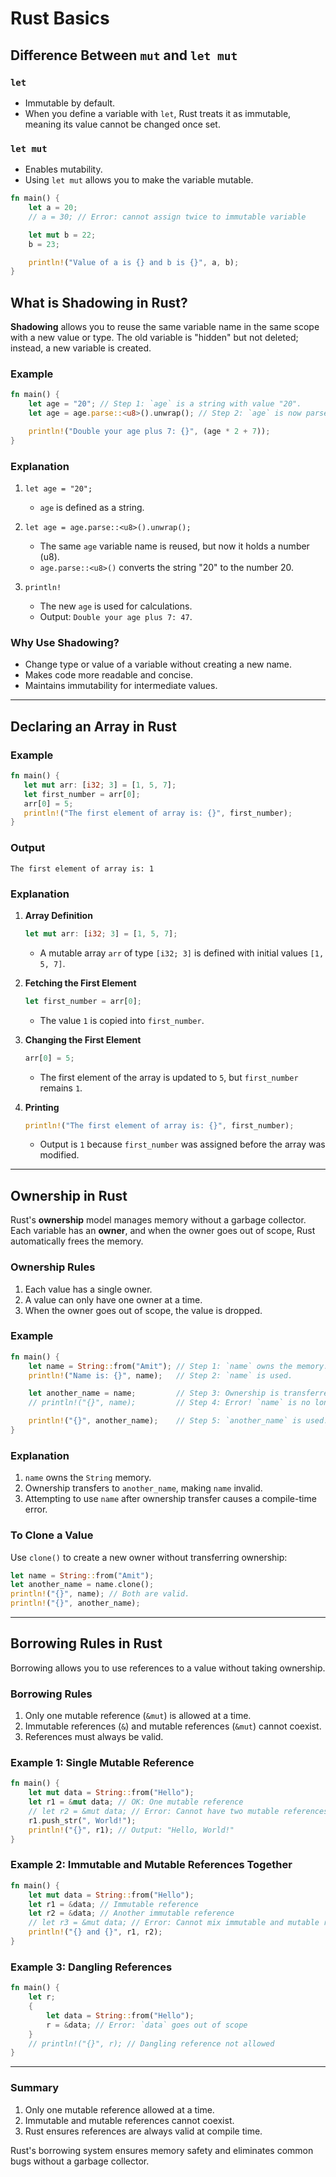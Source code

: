 # Rust Basics

## Difference Between `mut` and `let mut`

### `let`
- Immutable by default.
- When you define a variable with `let`, Rust treats it as immutable, meaning its value cannot be changed once set.

### `let mut`
- Enables mutability.
- Using `let mut` allows you to make the variable mutable.

```rust
fn main() {
    let a = 20;
    // a = 30; // Error: cannot assign twice to immutable variable

    let mut b = 22;
    b = 23;

    println!("Value of a is {} and b is {}", a, b);
}
```

## What is Shadowing in Rust?

**Shadowing** allows you to reuse the same variable name in the same scope with a new value or type. The old variable is "hidden" but not deleted; instead, a new variable is created.

### Example
```rust
fn main() {
    let age = "20"; // Step 1: `age` is a string with value "20".
    let age = age.parse::<u8>().unwrap(); // Step 2: `age` is now parsed into a number (u8).

    println!("Double your age plus 7: {}", (age * 2 + 7));
}
```

### Explanation
1. `let age = "20";`
   - `age` is defined as a string.

2. `let age = age.parse::<u8>().unwrap();`
   - The same `age` variable name is reused, but now it holds a number (u8).
   - `age.parse::<u8>()` converts the string "20" to the number 20.

3. `println!`
   - The new `age` is used for calculations.
   - Output: `Double your age plus 7: 47`.

### Why Use Shadowing?
- Change type or value of a variable without creating a new name.
- Makes code more readable and concise.
- Maintains immutability for intermediate values.

---

## Declaring an Array in Rust

### Example
```rust
fn main() {
   let mut arr: [i32; 3] = [1, 5, 7];
   let first_number = arr[0];
   arr[0] = 5;
   println!("The first element of array is: {}", first_number);
}
```

### Output
```
The first element of array is: 1
```

### Explanation
1. **Array Definition**
   ```rust
   let mut arr: [i32; 3] = [1, 5, 7];
   ```
   - A mutable array `arr` of type `[i32; 3]` is defined with initial values `[1, 5, 7]`.

2. **Fetching the First Element**
   ```rust
   let first_number = arr[0];
   ```
   - The value `1` is copied into `first_number`.

3. **Changing the First Element**
   ```rust
   arr[0] = 5;
   ```
   - The first element of the array is updated to `5`, but `first_number` remains `1`.

4. **Printing**
   ```rust
   println!("The first element of array is: {}", first_number);
   ```
   - Output is `1` because `first_number` was assigned before the array was modified.

---

## Ownership in Rust

Rust's **ownership** model manages memory without a garbage collector. Each variable has an **owner**, and when the owner goes out of scope, Rust automatically frees the memory.

### Ownership Rules
1. Each value has a single owner.
2. A value can only have one owner at a time.
3. When the owner goes out of scope, the value is dropped.

### Example
```rust
fn main() {
    let name = String::from("Amit"); // Step 1: `name` owns the memory.
    println!("Name is: {}", name);   // Step 2: `name` is used.

    let another_name = name;         // Step 3: Ownership is transferred to `another_name`.
    // println!("{}", name);         // Step 4: Error! `name` is no longer valid.

    println!("{}", another_name);    // Step 5: `another_name` is used.
}
```

### Explanation
1. `name` owns the `String` memory.
2. Ownership transfers to `another_name`, making `name` invalid.
3. Attempting to use `name` after ownership transfer causes a compile-time error.

### To Clone a Value
Use `clone()` to create a new owner without transferring ownership:
```rust
let name = String::from("Amit");
let another_name = name.clone();
println!("{}", name); // Both are valid.
println!("{}", another_name);
```

---

## Borrowing Rules in Rust

Borrowing allows you to use references to a value without taking ownership.

### Borrowing Rules
1. Only one mutable reference (`&mut`) is allowed at a time.
2. Immutable references (`&`) and mutable references (`&mut`) cannot coexist.
3. References must always be valid.

### Example 1: Single Mutable Reference
```rust
fn main() {
    let mut data = String::from("Hello");
    let r1 = &mut data; // OK: One mutable reference
    // let r2 = &mut data; // Error: Cannot have two mutable references
    r1.push_str(", World!");
    println!("{}", r1); // Output: "Hello, World!"
}
```

### Example 2: Immutable and Mutable References Together
```rust
fn main() {
    let mut data = String::from("Hello");
    let r1 = &data; // Immutable reference
    let r2 = &data; // Another immutable reference
    // let r3 = &mut data; // Error: Cannot mix immutable and mutable references
    println!("{} and {}", r1, r2);
}
```

### Example 3: Dangling References
```rust
fn main() {
    let r;
    {
        let data = String::from("Hello");
        r = &data; // Error: `data` goes out of scope
    }
    // println!("{}", r); // Dangling reference not allowed
}
```

---

### Summary
1. Only one mutable reference allowed at a time.
2. Immutable and mutable references cannot coexist.
3. Rust ensures references are always valid at compile time.

Rust's borrowing system ensures memory safety and eliminates common bugs without a garbage collector.